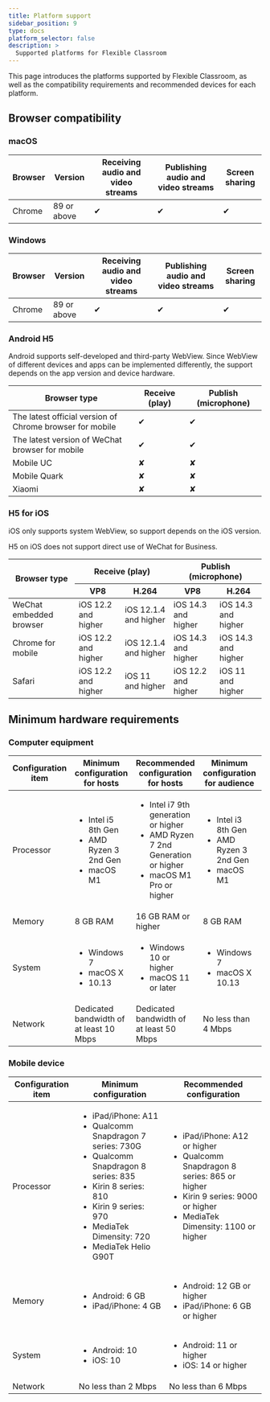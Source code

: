 ```yaml
---
title: Platform support
sidebar_position: 9
type: docs
platform_selector: false
description: >
  Supported platforms for Flexible Classroom
---
```


This page introduces the platforms supported by Flexible Classroom, as well as the compatibility requirements and recommended devices for each platform.

## Browser compatibility

### macOS

| Browser | Version | Receiving audio and video streams | Publishing audio and video streams | Screen sharing |
|---|---|---|---|---|
| Chrome | 89 or above | ✔ | ✔ | ✔ |

### Windows

| Browser | Version | Receiving audio and video streams | Publishing audio and video streams | Screen sharing |
|---|---|---|---|---|
| Chrome | 89 or above | ✔ | ✔ | ✔ |

### Android H5

Android supports self-developed and third-party WebView. Since WebView of different devices and apps can be implemented differently, the support depends on the app version and device hardware.

| Browser type | Receive (play) | Publish (microphone) |
|---|---|---|
| The latest official version of Chrome browser for mobile | ✔ | ✔ |
| The latest version of WeChat browser for mobile | ✔ | ✔ |
| Mobile UC  | ✘ | ✘ |
| Mobile Quark  | ✘ | ✘ |
| Xiaomi  | ✘ | ✘ |

### H5 for iOS

iOS only supports system WebView, so support depends on the iOS version.

<Admonition type="caution" title="Note">
H5 on iOS does not support direct use of WeChat for Business.
</Admonition>

<table><thead><tr><th rowspan="2">Browser type</th><th colspan="2">Receive (play)</th><th colspan="2">Publish (microphone)</th></tr><tr><th>VP8</th><th>H.264</th><th>VP8</th><th>H.264</th></tr></thead><tbody><tr><td>WeChat embedded browser</td><td>iOS 12.2 and higher</td><td>iOS 12.1.4 and higher</td><td>iOS 14.3 and higher</td><td>iOS 14.3 and higher</td></tr><tr><td>Chrome for mobile</td><td>iOS 12.2 and higher</td><td>iOS 12.1.4 and higher</td><td>iOS 14.3 and higher</td><td>iOS 14.3 and higher</td></tr><tr><td>Safari</td><td>iOS 12.2 and higher</td><td>iOS 11 and higher</td><td>iOS 12.2 and higher</td><td>iOS 11 and higher</td></tr></tbody></table>

## Minimum hardware requirements

### Computer equipment

| Configuration item | Minimum configuration for hosts | Recommended configuration for hosts | Minimum configuration for audience | Recommended configuration for audience |
|---|---|---|---|---|
| Processor | <ul><li>Intel i5 8th Gen</li><li> AMD Ryzen 3 2nd Gen </li><li>macOS M1</li></ul> | <ul><li>Intel i7 9th generation or higher </li><li>AMD Ryzen 7 2nd Generation or higher </li><li>macOS M1 Pro or higher</li></ul> | <ul><li>Intel i3 8th Gen </li><li>AMD Ryzen 3 2nd Gen </li><li>macOS M1</li></ul> |<ul><li> Intel i5 8th generation or higher </li><li>AMD Ryzen 7 2nd Generation or higher</li><li> macOS M1 Pro or higher</li></ul> |
| Memory | 8 GB RAM | 16 GB RAM or higher | 8 GB RAM | 16 GB RAM or higher |
| System | <ul><li>Windows 7 </li><li>macOS X</li><li> 10.13 </li></ul>| <ul><li>Windows 10 or higher</li><li> macOS 11 or later</li></ul> | <ul><li>Windows 7</li><li> macOS X 10.13 </li></ul>| <ul><li>Windows 10 or higher</li><li> macOS 11 or later </li></ul>|
| Network | Dedicated bandwidth of at least 10 Mbps | Dedicated bandwidth of at least 50 Mbps | No less than 4 Mbps | No less than 10 Mbps |

### Mobile device

| Configuration item | Minimum configuration | Recommended configuration |
|---|---|---|
| Processor | <ul><li>iPad/iPhone: A11 </li><li>Qualcomm Snapdragon 7 series: 730G </li><li>Qualcomm Snapdragon 8 series: 835 </li><li>Kirin 8 series: 810 </li><li>Kirin 9 series: 970 </li><li>MediaTek Dimensity: 720 </li><li>MediaTek Helio G90T </li></ul>| <ul><li>iPad/iPhone: A12 or higher </li><li>Qualcomm Snapdragon 8 series: 865 or higher </li><li>Kirin 9 series: 9000 or higher </li><li>MediaTek Dimensity: 1100 or higher</li></ul> |
| Memory | <ul><li>Android: 6 GB </li><li>iPad/iPhone: 4 GB</li></ul> | <ul><li>Android: 12 GB or higher </li><li>iPad/iPhone: 6 GB or higher</li></ul> |
| System | <ul><li>Android: 10</li><li> iOS: 10</li></ul> | <ul><li>Android: 11 or higher</li><li> iOS: 14 or higher</li></ul> |
| Network | No less than 2 Mbps | No less than 6 Mbps |

